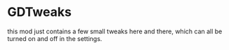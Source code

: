 # GDTweaks

this mod just contains a few small tweaks here and there, which can all be turned on and off in the settings.
